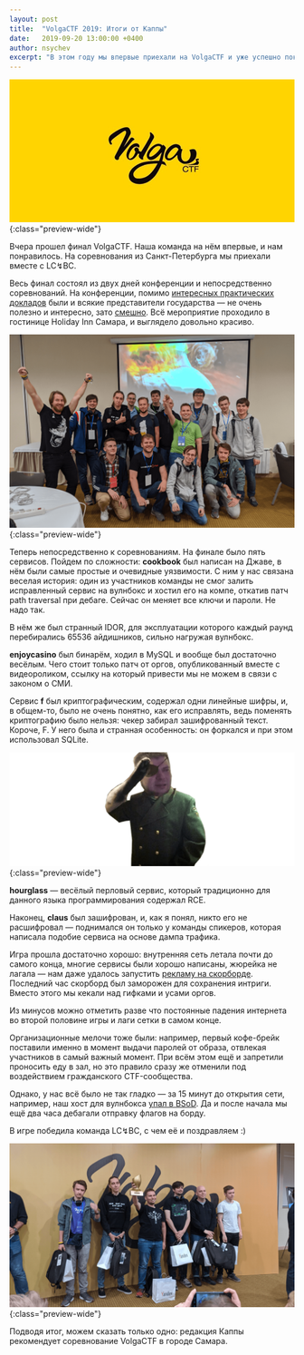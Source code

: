 ```yaml
---
layout: post
title:  "VolgaCTF 2019: Итоги от Каппы"
date:   2019-09-20 13:00:00 +0400
author: nsychev
excerpt: "В этом году мы впервые приехали на VolgaCTF и уже успешно покекали. Теперь подводим итоги этого лучшего мероприятия в России по мнению организаторов VolgaCTF"
---
```


![VolgaCTF 2019: Итоги от Каппы](/assets/img/2019/09/volga-logo.png){:class="preview-wide"}

Вчера прошел финал VolgaCTF. Наша команда на нём впервые, и нам понравилось. На соревнования из Санкт-Петербурга мы приехали вместе с LC↯BC.

Весь финал состоял из двух дней конференции и непосредственно соревнований. На конференции, помимо [интересных практических докладов][dsec] были и всякие представители государства — не очень полезно и интересно, зато [смешно][zakharova]. Всё мероприятие проходило в гостинице Holiday Inn Самара, и выглядело довольно красиво.

![Делегация SPbCTF](/assets/img/2019/09/volga-spbctf.png){:class="preview-wide"}

Теперь непосредственно к соревнованиям. На финале было пять сервисов. Пойдем по сложности: **cookbook** был написан на Джаве, в нём были самые простые и очевидные уязвимости. С ним у нас связана веселая история: один из участников команды не смог залить исправленный сервис на вулнбокс и хостил его на компе, откатив патч path traversal при дебаге. Сейчас он меняет все ключи и пароли. Не надо так.

В нём же был странный IDOR, для эксплуатации которого каждый раунд перебирались 65536 айдишников, сильно нагружая вулнбокс.

**enjoycasino** был бинарём, ходил в MySQL и вообще был достаточно весёлым. Чего стоит только патч от оргов, опубликованный вместе с видеороликом, ссылку на который привести мы не можем в связи с законом о СМИ.

Сервис **f** был криптографическим, содержал одни линейные шифры, и, в общем-то, было не очень понятно, как его исправлять, ведь поменять криптографию было нельзя: чекер забирал зашифрованный текст. Короче, F. У него была и странная особенность: он форкался и при этом использовал SQLite.

![F](/assets/img/2019/09/volga-f.png){:class="preview-wide"}

**hourglass** — весёлый перловый сервис, который традиционно для данного языка программирования содержал RCE.

Наконец, **claus** был зашифрован, и, как я понял, никто его не расшифровал — поднимался он только у команды спикеров, которая написала подобие сервиса на основе дампа трафика. 

Игра прошла достаточно хорошо: внутренняя сеть летала почти до самого конца, многие сервисы были хорошо написаны, жюрейка не лагала — нам даже удалось запустить [рекламу на скорборде][gif]. Последний час скорборд был заморожен для сохранения интриги. Вместо этого мы кекали над гифками и усами оргов.

Из минусов можно отметить разве что постоянные падения интернета во второй половине игры и лаги сетки в самом конце.

Организационные мелочи тоже были: например, первый кофе-брейк поставили именно в момент выдачи паролей от образа, отвлекая участников в самый важный момент. При всём этом ещё и запретили проносить еду в зал, но это правило сразу же отменили под воздействием гражданского CTF-сообщества.

Однако, у нас всё было не так гладко — за 15 минут до открытия сети, например, наш хост для вулнбокса [упал в BSoD][bsod]. Да и после начала мы ещё два часа дебагали отправку флагов на борду.

В игре победила команда LC↯BC, с чем её и поздравляем :)

![Победители](/assets/img/2019/09/volga-lcbc.png){:class="preview-wide"}

Подводя итог, можем сказать только одно: редакция Каппы рекомендует соревнование VolgaCTF в городе Самара.


[bsod]: https://t.me/kappactf/544
[dsec]: https://t.me/kappactf/490
[gif]: https://t.me/kappactf/541
[zakharova]: https://t.me/kappactf/485

